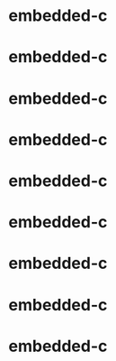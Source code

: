 # embedded-c
# embedded-c
# embedded-c
# embedded-c
# embedded-c
# embedded-c
# embedded-c
# embedded-c
# embedded-c
